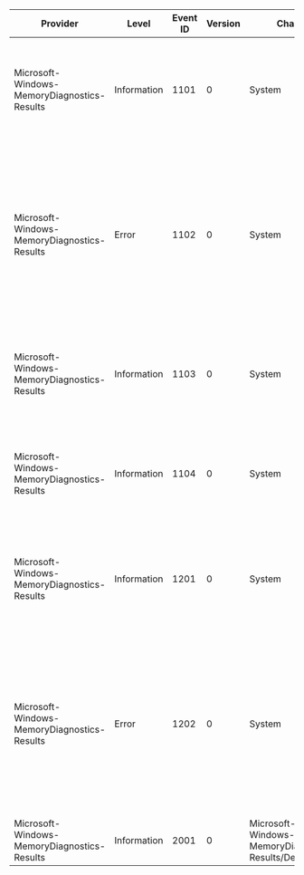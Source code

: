 Provider                                     |  Level        |  Event ID  |  Version  |  Channel                                            |  Task  |  Opcode  |  Keyword  |  Message
---------------------------------------------|---------------|------------|-----------|-----------------------------------------------------|--------|----------|-----------|-------------------------------------------------------------------------------------------------------------------------------------------------------------------
Microsoft-Windows-MemoryDiagnostics-Results  |  Information  |  1101      |  0        |  System                                             |        |          |           |  The Windows Memory Diagnostic tested the computer's memory and detected no errors
Microsoft-Windows-MemoryDiagnostics-Results  |  Error        |  1102      |  0        |  System                                             |        |          |           |  The Windows Memory Diagnostic tested the computer's memory and detected hardware errors. To identify and repair these problems, contact the computer manufacturer
Microsoft-Windows-MemoryDiagnostics-Results  |  Information  |  1103      |  0        |  System                                             |        |          |           |  The Windows Memory Diagnostic was canceled during execution
Microsoft-Windows-MemoryDiagnostics-Results  |  Information  |  1104      |  0        |  System                                             |        |          |           |  The Windows Memory Diagnostic could not complete its tests of the computer's memory
Microsoft-Windows-MemoryDiagnostics-Results  |  Information  |  1201      |  0        |  System                                             |        |          |           |  The Windows Memory Diagnostic tested the computer's memory and detected no errors
Microsoft-Windows-MemoryDiagnostics-Results  |  Error        |  1202      |  0        |  System                                             |        |          |           |  The Windows Memory Diagnostic tested the computer's memory and detected hardware errors. To identify and repair these problems, contact the computer manufacturer
Microsoft-Windows-MemoryDiagnostics-Results  |  Information  |  2001      |  0        |  Microsoft-Windows-MemoryDiagnostics-Results/Debug  |        |          |           |  Windows Memory Diagnostic results
